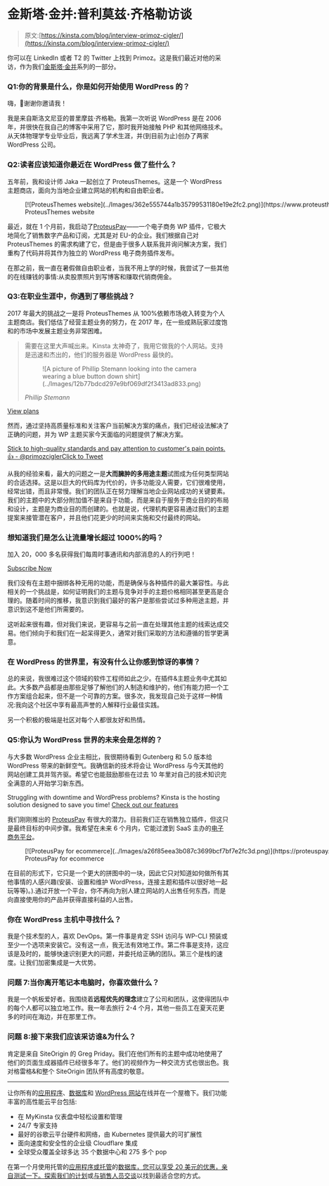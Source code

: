 # 金斯塔·金并:普利莫兹·齐格勒访谈

> 原文:[https://kinsta.com/blog/interview-primoz-cigler/](https://kinsta.com/blog/interview-primoz-cigler/)

你可以在 LinkedIn 或者 T2 的 Twitter 上找到 Primoz。这是我们最近对他的采访，作为我们[金斯塔·金并](https://kinsta.com/?post_type=post&s=kingpin)系列的一部分。

### Q1:你的背景是什么，你是如何开始使用 WordPress 的？

嗨，👋谢谢你邀请我！

我是来自斯洛文尼亚的普里摩兹·齐格勒。我第一次听说 WordPress 是在 2006 年，并很快在我自己的博客中采用了它，那时我开始接触 PHP 和其他网络技术。从天体物理学专业毕业后，我远离了学术生涯，并(到目前为止)创办了两家 WordPress 公司。
<kinsta-advanced-cta language="en_US" type-int-post="15056" type-int-position="3"></kinsta-advanced-cta>

### Q2:读者应该知道你最近在 WordPress 做了些什么？

五年前，我和设计师 Jaka 一起创立了 ProteusThemes。这是一个 WordPress 主题商店，面向为当地企业建立网站的机构和自由职业者。

<figure id="attachment_15057" aria-describedby="caption-attachment-15057" style="width: 1483px" class="wp-caption aligncenter">[![ProteusThemes website](../Images/362e555744a1b35799531180e19e2fc2.png)](https://www.proteusthemes.com/)

<figcaption id="caption-attachment-15057" class="wp-caption-text">ProteusThemes website</figcaption>

</figure>

最近，就在 1 个月前，我启动了[ProteusPay](https://proteuspay.com/)——一个电子商务 WP 插件，它极大地简化了销售数字产品和订阅，尤其是对 EU-的企业。我们根据自己对 ProteusThemes 的需求构建了它，但是由于很多人联系我并询问解决方案，我们重构了代码并将其作为独立的 WordPress 电子商务插件发布。

在那之前，我一直在暑假做自由职业者，当我不用上学的时候，我尝试了一些其他的在线赚钱的事情:从卖股票照片到写博客和赚取代销商佣金。
<kinsta-advanced-cta language="en_US" type-int-post="15056" type-int-position="4"></kinsta-advanced-cta>

### Q3:在职业生涯中，你遇到了哪些挑战？

2017 年最大的挑战之一是将 ProteusThemes 从 100%依赖市场收入转变为个人主题商店。我们低估了经营主题业务的努力，在 2017 年，在一些成熟玩家过度饱和的市场中发展主题业务非常困难。

<link rel="stylesheet" href="https://kinsta.com/wp-content/themes/kinsta/dist/components/ctas/cta-mini.css?ver=2e932b8aba3918bfb818">

<aside class="sidebar-cta">

> 需要在这里大声喊出来。Kinsta 太神奇了，我用它做我的个人网站。支持是迅速和杰出的，他们的服务器是 WordPress 最快的。
> 
> <footer class="wp-block-kinsta-client-quote__footer">
> 
> <figure class="wp-block-kinsta-client-quote__avatar">![A picture of Phillip Stemann looking into the camera wearing a blue button down shirt](../Images/12b77bdcd297e9bf069df2f3413ad833.png)</figure>
> 
> <cite class="wp-block-kinsta-client-quote__cite">Phillip Stemann</cite></footer>

[View plans](https://kinsta.com/plans/)</aside>

然而，通过坚持高质量标准和关注客户当前解决方案的痛点，我们已经设法解决了正确的问题，并为 WP 主题买家今天面临的问题提供了解决方案。

[Stick to high-quality standards and pay attention to customer's pain points. 👍 - @primozciglerClick to Tweet](https://twitter.com/intent/tweet?url=https%3A%2F%2Fbit.ly%2F2NPwH2n&via=kinsta&text=Stick+to+high-quality+standards+and+pay+attention+to+customer%27s+pain+points.+%F0%9F%91%8D+-+%40primozcigler)

从我的经验来看，最大的问题之一是**大而臃肿的多用途主题**试图成为任何类型网站的合适选择。这是以巨大的代码库为代价的，许多功能没人需要，它们很难使用，经常出错，而且非常慢。我们的团队正在努力理解当地企业网站成功的关键要素。我们的主题中的大部分附加值不是来自于功能，而是来自于服务于商业目的的布局和设计，主题是为商业目的而创建的。也就是说，代理机构更容易通过我们的主题提案来接管潜在客户，并且他们花更少的时间来实施和交付最终的网站。

 <dialog id="newsletter" class="dialog dialog has-dark-blue-background-color email-modal" aria-hidden="true">## 注册订阅时事通讯

<kinsta-form show-name="false" show-phone="false" show-website="false" show-company="false" show-disk-space="false" show-monthly-visits="false" show-number-of-websites="false" show-message="false" submit-button-text="Sign Up Now" submit-button-text-sending="Signing Up..." success-title="Thanks for subscribing!" success-message="Keep an eye out for our next newsletter." terms-template="newsletter" hubspot-source="subscribe_to_newsletter" submit-button-text-loading="Signing Up"></kinsta-form></dialog>

### 想知道我们是怎么让流量增长超过 1000%的吗？

加入 20，000 多名获得我们每周时事通讯和内部消息的人的行列吧！

[Subscribe Now](#newsletter)

我们没有在主题中捆绑各种无用的功能，而是确保与各种插件的最大兼容性。与此相关的一个挑战是，如何证明我们的主题与竞争对手的主题价格相同甚至更高是合理的。随着时间的推移，我意识到我们最好的客户是那些尝试过多种用途主题，并意识到这不是他们所需要的。

这听起来很有趣，但对我们来说，更容易与之前一直在处理其他主题的线索达成交易。他们倾向于和我们在一起呆得更久，通常对我们采取的方法和遵循的哲学更满意。
<kinsta-advanced-cta language="en_US" type-int-post="15056" type-int-position="5"></kinsta-advanced-cta>

### 在 WordPress 的世界里，有没有什么让你感到惊讶的事情？

总的来说，我很难过这个领域的软件工程师如此之少。在插件&主题业务中尤其如此。大多数产品都是由那些足够了解他们的人制造和维护的，他们有能力把一个工作方案组合起来，但不是一个可靠的方案。很多次，我发现自己处于这样一种情况:我向这个社区中享有最高声誉的人解释行业最佳实践。

另一个积极的极端是社区对每个人都很友好和热情。

### Q5:你认为 WordPress 世界的未来会是怎样的？

与大多数 WordPress 企业主相比，我很期待看到 Gutenberg 和 5.0 版本给 WordPress 带来的新鲜空气。我确信新的技术将会让 WordPress 与今天其他的网站创建工具并驾齐驱。希望它也能鼓励那些在过去 10 年里对自己的技术知识完全满意的人开始学习新东西。

Struggling with downtime and WordPress problems? Kinsta is the hosting solution designed to save you time! [Check out our features](https://kinsta.com/features/)

我们刚刚推出的 [ProteusPay](https://proteuspay.com/) 有很大的潜力。目前我们正在销售独立插件，但这只是最终目标的中间步骤。我希望在未来 6 个月内，它能过渡到 SaaS 主办的[电子商务平台](https://kinsta.com/blog/ecommerce-platforms/)。

<figure id="attachment_15058" aria-describedby="caption-attachment-15058" style="width: 1491px" class="wp-caption aligncenter">[![ProteusPay for ecommerce](../Images/a26f85eea3b087c3699bcf7bf7e2fc3d.png)](https://proteuspay.com/)

<figcaption id="caption-attachment-15058" class="wp-caption-text">ProteusPay for ecommerce</figcaption>

</figure>

在目前的形式下，它只是一个更大的拼图中的一块，因此它只对知道如何做所有其他事情的人感兴趣(安装、设置和维护 WordPress，连接主题和插件以很好地一起玩等等)。).通过开放一个平台，你不再向为别人建立网站的人出售任何东西，而是向直接使用你的产品并获得直接利益的人出售。

### 你在 WordPress 主机中寻找什么？

我是个技术型的人，喜欢 DevOps。第一件事是肯定 SSH 访问与 WP-CLI 预装或至少一个选项来安装它。没有这一点，我无法有效地工作。第二件事是支持，这应该是及时的，能够快速识别更大的问题，并委托给正确的团队。第三个是栈的速度。让我们加密集成是一大优势。

### 问题 7:当你离开笔记本电脑时，你喜欢做什么？

我是一个帆板爱好者。我围绕着**远程优先的理念**建立了公司和团队，这使得团队中的每个人都可以独立地工作。我一年去旅行 2-4 个月，其他一些员工在夏天花更多的时间在海边，并在那里工作。

### 问题 8:接下来我们应该采访谁&为什么？

肯定是来自 SiteOrigin 的 Greg Priday。我们在他们所有的主题中成功地使用了他们的页面生成器插件已经很多年了。他们的视频作为一种交流方式也很出色。我对格雷格&和整个 SiteOrigin 团队怀有高度的敬意。

* * *

让你所有的[应用程序](https://kinsta.com/application-hosting/)、[数据库](https://kinsta.com/database-hosting/)和 [WordPress 网站](https://kinsta.com/wordpress-hosting/)在线并在一个屋檐下。我们功能丰富的高性能云平台包括:

*   在 MyKinsta 仪表盘中轻松设置和管理
*   24/7 专家支持
*   最好的谷歌云平台硬件和网络，由 Kubernetes 提供最大的可扩展性
*   面向速度和安全性的企业级 Cloudflare 集成
*   全球受众覆盖全球多达 35 个数据中心和 275 多个 pop

在第一个月使用托管的[应用程序或托管](https://kinsta.com/application-hosting/)的[数据库，您可以享受 20 美元的优惠，亲自测试一下。探索我们的](https://kinsta.com/database-hosting/)[计划](https://kinsta.com/plans/)或[与销售人员交谈](https://kinsta.com/contact-us/)以找到最适合您的方式。